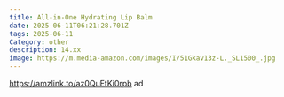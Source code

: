 ```yaml
---
title: All-in-One Hydrating Lip Balm
date: 2025-06-11T06:21:28.701Z
tags: 2025-06-11
Category: other
description: 14.xx
image: https://m.media-amazon.com/images/I/51Gkav13z-L._SL1500_.jpg
---
```

https://amzlink.to/az0QuEtKi0rpb ad